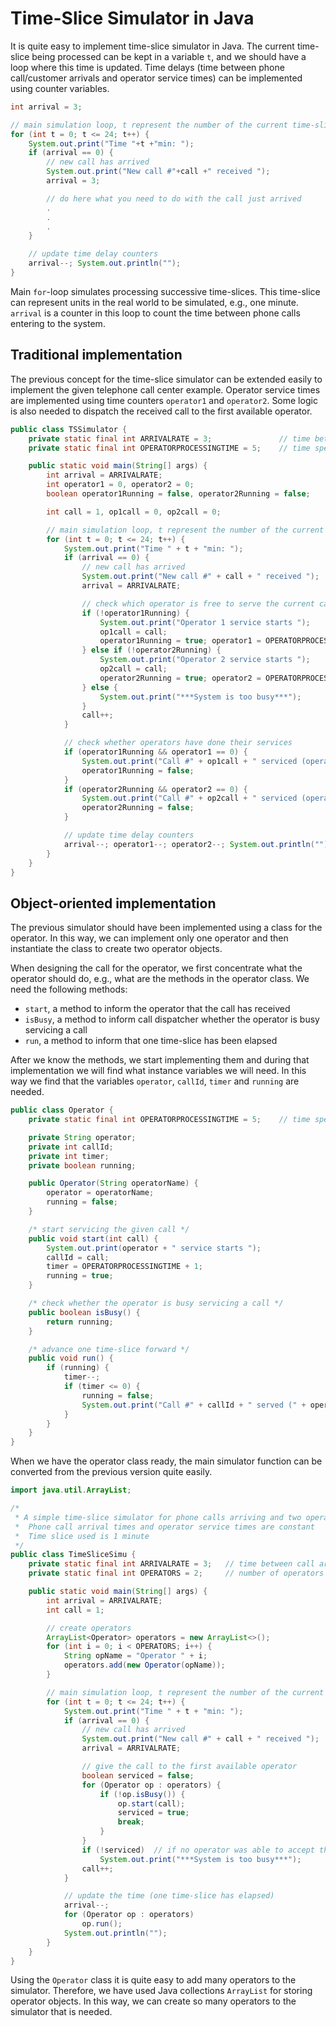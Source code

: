 # Time-Slice Simulator in Java

It is quite easy to implement time-slice simulator in Java. The current time-slice being processed can be kept in a variable `t`, and we should have a loop where this time is updated. Time delays (time between phone call/customer arrivals and operator service times) can be implemented using counter variables.

```Java
int arrival = 3;

// main simulation loop, t represent the number of the current time-slice
for (int t = 0; t <= 24; t++) {
    System.out.print("Time "+t +"min: ");
    if (arrival == 0) {
        // new call has arrived
        System.out.print("New call #"+call +" received ");
        arrival = 3;

        // do here what you need to do with the call just arrived
        .
        .
        .
    }

    // update time delay counters
    arrival--; System.out.println("");
}
```

Main `for`-loop simulates processing successive time-slices. This time-slice can represent units in the real world to be simulated, e.g., one minute. `arrival` is a counter in this loop to count the time between phone calls entering to the system.

## Traditional implementation

The previous concept for the time-slice simulator can be extended easily to implement the given telephone call center example. Operator service times are implemented using time counters `operator1` and `operator2`. Some logic is also needed to dispatch the received call to the first available operator.

```Java
public class TSSimulator {
    private static final int ARRIVALRATE = 3;               // time between call arrivals
    private static final int OPERATORPROCESSINGTIME = 5;    // time spent in servicing the customer

    public static void main(String[] args) {
        int arrival = ARRIVALRATE;
        int operator1 = 0, operator2 = 0;
        boolean operator1Running = false, operator2Running = false;

        int call = 1, op1call = 0, op2call = 0;

        // main simulation loop, t represent the number of the current time-slice
        for (int t = 0; t <= 24; t++) {
            System.out.print("Time " + t + "min: ");
            if (arrival == 0) {
                // new call has arrived
                System.out.print("New call #" + call + " received ");
                arrival = ARRIVALRATE;

                // check which operator is free to serve the current call
                if (!operator1Running) {
                    System.out.print("Operator 1 service starts ");
                    op1call = call;
                    operator1Running = true; operator1 = OPERATORPROCESSINGTIME;
                } else if (!operator2Running) {
                    System.out.print("Operator 2 service starts ");
                    op2call = call;
                    operator2Running = true; operator2 = OPERATORPROCESSINGTIME;
                } else {
                    System.out.print("***System is too busy***");
                }
                call++;
            }

            // check whether operators have done their services
            if (operator1Running && operator1 == 0) {
                System.out.print("Call #" + op1call + " serviced (operator1)");
                operator1Running = false;
            }
            if (operator2Running && operator2 == 0) {
                System.out.print("Call #" + op2call + " serviced (operator2)");
                operator2Running = false;
            }

            // update time delay counters
            arrival--; operator1--; operator2--; System.out.println("");
        }
    }
}
```

## Object-oriented implementation

The previous simulator should have been implemented using a class for the operator. In this way, we can implement only one operator and then instantiate the class to create two operator objects.

When designing the call for the operator, we first concentrate what the operator should do, e.g., what are the methods in the operator class. We need the following methods:
  - `start`, a method to inform the operator that the call has received
  - `isBusy`, a method to inform call dispatcher whether the operator is busy servicing a call
  - `run`, a method to inform that one time-slice has been elapsed

After we know the methods, we start implementing them and during that implementation we will find what instance variables we will need. In this way we find that the variables `operator`, `callId`, `timer` and `running` are needed.
```Java
public class Operator {
    private static final int OPERATORPROCESSINGTIME = 5;    // time spent in servicing the customer

    private String operator;
    private int callId;
    private int timer;
    private boolean running;

    public Operator(String operatorName) {
        operator = operatorName;
        running = false;
    }

    /* start servicing the given call */
    public void start(int call) {
        System.out.print(operator + " service starts ");
        callId = call;
        timer = OPERATORPROCESSINGTIME + 1;
        running = true;
    }

    /* check whether the operator is busy servicing a call */
    public boolean isBusy() {
        return running;
    }

    /* advance one time-slice forward */
    public void run() {
        if (running) {
            timer--;
            if (timer <= 0) {
                running = false;
                System.out.print("Call #" + callId + " served (" + operator + ")");
            }
        }
    }
}
```

When we have the operator class ready, the main simulator function can be converted from the previous version quite easily.
```Java
import java.util.ArrayList;

/*
 * A simple time-slice simulator for phone calls arriving and two operators
 *  Phone call arrival times and operator service times are constant
 *  Time slice used is 1 minute
 */
public class TimeSliceSimu {
    private static final int ARRIVALRATE = 3;   // time between call arrivals
    private static final int OPERATORS = 2;     // number of operators

    public static void main(String[] args) {
        int arrival = ARRIVALRATE;
        int call = 1;

        // create operators
        ArrayList<Operator> operators = new ArrayList<>();
        for (int i = 0; i < OPERATORS; i++) {
            String opName = "Operator " + i;
            operators.add(new Operator(opName));
        }

        // main simulation loop, t represent the number of the current time-slice
        for (int t = 0; t <= 24; t++) {
            System.out.print("Time " + t + "min: ");
            if (arrival == 0) {
                // new call has arrived
                System.out.print("New call #" + call + " received ");
                arrival = ARRIVALRATE;

                // give the call to the first available operator
                boolean serviced = false;
                for (Operator op : operators) {
                    if (!op.isBusy()) {
                        op.start(call);
                        serviced = true;
                        break;
                    }
                }
                if (!serviced)  // if no operator was able to accept the call
                    System.out.print("***System is too busy***");
                call++;
            }

            // update the time (one time-slice has elapsed)
            arrival--;
            for (Operator op : operators)
                op.run();
            System.out.println("");
        }
    }
}
```

Using the `Operator` class it is quite easy to add many operators to the simulator. Therefore, we have used Java collections `ArrayList` for storing operator objects. In this way, we can create so many operators to the simulator that is needed.